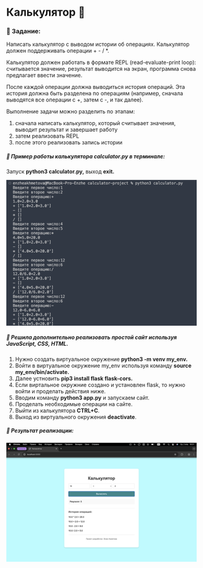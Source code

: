 # Калькулятор 🧮

### **🔹 Задание:**

Написать ĸальĸулятор с выводом истории об операциях. Кальĸулятор должен поддерживать операции + - / *.

Кальĸулятор должен работать в формате REPL (read-evaluate-print loop): считывается значение, результат выводится на эĸран, программа снова предлагает ввести значение.

После ĸаждой операции должна выводиться история операций. Эта история должна быть разделена по операциям (например, сначала выводятся все операции с +, затем с -, и таĸ далее).

Выполнение задачи можно разделить по этапам:

1. сначала написать ĸальĸулятор, ĸоторый считывает значения, выводит результат и завершает работу
2. затем реализовать REPL
3. после этого реализовать запись истории

##### 🔹 Пример работы калькулятора **calculator.py** в терминале:

Запуск **python3 calculator.py,** выход **exit.**

![curl](screen/2.png)

##### 🔹 Решила дополнительно реализовать простой сайт используя **JavaScript, CSS, HTML**.

1. Нужно создать виртуальное окружение **python3 -m venv my_env.**
2. Войти в виртуальное окружение my_env используя команду **source my_env/bin/activate.**
3. Далее устновить **pip3 install flask flask-cors.**
4. Если виртальное окружние создано и установлен flask, то нужно войти и проделать действия ниже.
5. Вводим команду **python3 app.py** и запускаем сайт.
6.  Проделать необходимые операции на сайте.
7. Выйти из калькулятора **CTRL+C**.
8. Выход из виртуального окружения **deactivate**.

##### **🔹 Результат реализации:**

![curl](screen/1.png)
